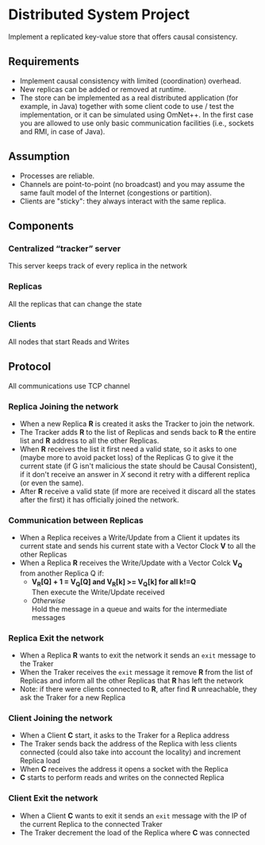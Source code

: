 # Distributed System Project

Implement a replicated key-value store that offers causal consistency.

## Requirements
- Implement causal consistency with limited (coordination) overhead.
- New replicas can be added or removed at runtime. 
- The store can be implemented as a real distributed application (for example, in Java) together with some client code to use / test the implementation, or it can be simulated using OmNet++. In the first case you are allowed to use only basic communication facilities (i.e., sockets and RMI, in case of Java). 
## Assumption
- Processes are reliable.
- Channels are point-to-point (no broadcast) and you may assume the same fault model of the Internet (congestions or partition).
- Clients are "sticky": they always interact with the same replica.

## Components

### Centralized “tracker” server
This server keeps track of every replica in the network
### Replicas
All the replicas that can change the state
### Clients
All nodes that start Reads and Writes

## Protocol
All communications use TCP channel
### Replica Joining the network
- When a new Replica **R** is created it asks the Tracker to join the network.
- The Tracker adds **R** to the list of Replicas and sends back to **R** the entire list and **R** address to all the other Replicas.
- When **R** receives the list it first need a valid state, so it asks to one (maybe more to avoid packet loss) of the Replicas G to give it the current state (if G isn't malicious the state should be Causal Consistent), if it don't receive an answer in *X* second it retry with a different replica (or even the same).
- After **R** receive a valid state (if more are received it discard all the states after the first) it has officially joined the network.

### Communication between Replicas
- When a Replica receives a Write/Update from a Client it updates its current state and sends his current state with a Vector Clock **V** to all the other Replicas
- When a Replica **R** receives the Write/Update with a Vector Colck **V<sub>Q</sub>** from another Replica Q 
if:
    - **V<sub>R</sub>[Q] + 1 = V<sub>Q</sub>[Q] and V<sub>R</sub>[k] >= V<sub>Q</sub>[k] for all k!=Q** <br>
      Then execute the Write/Update received 
    - *Otherwise* <br> Hold the message in a queue and waits for the intermediate messages

### Replica Exit the network
- When a Replica **R** wants to exit the network it sends an `exit` message to the Traker
- When the Traker receives the `exit` message it remove **R** from the list of Replicas and inform all the other Replicas that **R** has left the network
- Note: if there were clients connected to **R**, after find **R** unreachable, they ask the Traker for a new Replica 


### Client Joining the network
- When a Client **C** start, it asks to the Traker for a Replica address
- The Traker sends back the address of the Replica with less clients connected (could also take into account the locality) and increment Replica load
- When **C** receives the address it opens a socket with the Replica
- **C** starts to perform reads and writes on the connected Replica

### Client Exit the network
- When a Client **C** wants to exit it sends an `exit` message with the IP of the current Replica to the connected Traker
- The Traker decrement the load of the Replica where **C** was connected